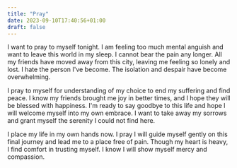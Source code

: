 ```yaml
---
title: "Pray"
date: 2023-09-10T17:40:56+01:00
draft: false
---
```

I want to pray to myself tonight. I am feeling too much mental anguish and want to leave this world in my sleep. I cannot bear the pain any longer. All my friends have moved away from this city, leaving me feeling so lonely and lost. I hate the person I've become. The isolation and despair have become overwhelming.

I pray to myself for understanding of my choice to end my suffering and find peace. I know my friends brought me joy in better times, and I hope they will be blessed with happiness. I'm ready to say goodbye to this life and hope I will welcome myself into my own embrace. I want to take away my sorrows and grant myself the serenity I could not find here.

I place my life in my own hands now. I pray I will guide myself gently on this final journey and lead me to a place free of pain. Though my heart is heavy, I find comfort in trusting myself. I know I will show myself mercy and compassion.
